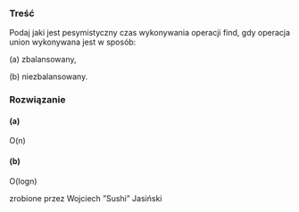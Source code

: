 ### Treść
Podaj jaki jest pesymistyczny czas wykonywania operacji find, gdy operacja union wykonywana
jest w sposób:

(a) zbalansowany,

(b) niezbalansowany.

### Rozwiązanie 

#### (a) 
O(n)

#### (b) 
O(logn)

zrobione przez Wojciech ”Sushi” Jasiński
